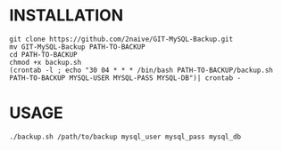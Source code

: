 INSTALLATION
================


    git clone https://github.com/2naive/GIT-MySQL-Backup.git
    mv GIT-MySQL-Backup PATH-TO-BACKUP
    cd PATH-TO-BACKUP
    chmod +x backup.sh
    (crontab -l ; echo "30 04 * * * /bin/bash PATH-TO-BACKUP/backup.sh PATH-TO-BACKUP MYSQL-USER MYSQL-PASS MYSQL-DB")| crontab -

USAGE
================

    ./backup.sh /path/to/backup mysql_user mysql_pass mysql_db

